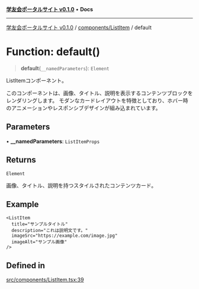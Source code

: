 [**学友会ポータルサイト v0.1.0**](../../../README.md) • **Docs**

***

[学友会ポータルサイト v0.1.0](../../../modules.md) / [components/ListItem](../README.md) / default

# Function: default()

> **default**(`__namedParameters`): `Element`

ListItemコンポーネント。

このコンポーネントは、画像、タイトル、説明を表示するコンテンツブロックをレンダリングします。
モダンなカードレイアウトを特徴としており、ホバー時のアニメーションやレスポンシブデザインが組み込まれています。

## Parameters

• **\_\_namedParameters**: `ListItemProps`

## Returns

`Element`

画像、タイトル、説明を持つスタイルされたコンテンツカード。

## Example

```
<ListItem
  title="サンプルタイトル"
  description="これは説明文です。"
  imageSrc="https://example.com/image.jpg"
  imageAlt="サンプル画像"
/>
```

## Defined in

[src/components/ListItem.tsx:39](https://github.com/iU-Alumni-Association/gakuyukai-new/blob/9032bc93fe144cf1419e63a5b72095e28cfeb84b/src/components/ListItem.tsx#L39)

